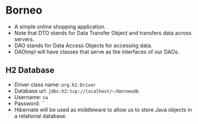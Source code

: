 # Borneo

* A simple online shopping application.
* Note that DTO stands for Data Transfer Object and transfers data across servers.
* DAO stands for Data Access Objects for accessing data.
* DAOImpl will have classes that serve as the interfaces of our DAOs.

## H2 Database
* Driver class name: `org.h2.Driver`
* Database url: `jdbc:h2:tcp://localhost/~/borneodb`
* Username: `sa`
* Password: ``
* Hibernate will be used as middleware to allow us to store Java objects in a relational database.